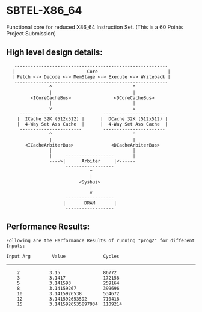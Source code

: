 SBTEL-X86_64
============

Functional core for reduced X86_64 Instruction Set.
    (This is a 60 Points Project Submission)

High level design details:
--------------------------

       ---------------------------------------------------------
      |                           Core                          |
      | Fetch <-> Decode <-> MemStage <-> Execute <-> Writeback |
       ---------------------------------------------------------
                    ^                              ^                          
                    |                              |
             <ICoreCacheBus>                <DCoreCacheBus>
                    |                              |
                    v                              v
         -----------------------        -----------------------
        |  ICache 32K (512x512) |      |  DCache 32K (512x512) |
        |  4-Way Set Ass Cache  |      |  4-Way Set Ass Cache  |
         -----------------------        -----------------------
                    ^                              ^ 
                    |                              |
           <ICacheArbiterBus>              <DCacheArbiterBus>
                    |                              | 
                    |     ------------------       |
                    ---->|      Arbiter     |<------
                          ------------------
                                   ^
                                   |
                               <Sysbus>
                                   |
                                   v
                          ------------------ 
                         |       DRAM       |
                          ------------------


Performance Results:
--------------------
    Following are the Performance Results of running "prog2" for different Inputs:

    Input Arg        Value              Cycles
   ---------------------------------------------
        2           3.15                86772
        3           3.1417              172158
        5           3.141593            259164
        8           3.14159267          399696
        10          3.1415926538        534672
        12          3.141592653592      710418
        15          3.1415926535897934  1109214

